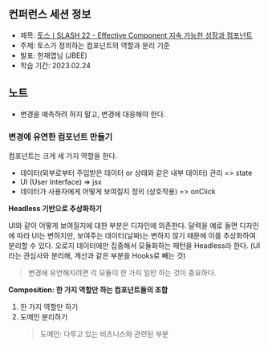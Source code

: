 ## 컨퍼런스 세션 정보

- 제목: [토스ㅣSLASH 22 - Effective Component 지속 가능한 성장과 컴포넌트](https://www.youtube.com/watch?v=fR8tsJ2r7Eg)
- 주제: 토스가 정의하는 컴포넌트의 역할과 분리 기준
- 발표: 한재엽님 (JBEE)
- 학습 기간: 2023.02.24

## 노트

- 변경을 예측하려 하지 말고, 변경에 대응해야 한다.

### 변경에 유연한 컴포넌트 만들기

컴포넌트는 크게 세 가지 역할을 한다.

- 데이터(외부로부터 주입받은 데이터 or 상태와 같은 내부 데이터) 관리 => state
- UI (User Interface) => jsx
- 데이터가 사용자에게 어떻게 보여질지 정의 (상호작용) => onClick

**Headless 기반으로 추상화하기**

UI와 같이 어떻게 보여질지에 대한 부분은 디자인에 의존한다. 달력을 예로 들면 디자인에 따라 UI는 변하지만, 보여주는 데이터(날짜)는 변하지 않기 때문에 이를 추상화하여 분리할 수 있다. 오로지 데이터에만 집중해서 모듈화하는 패턴을 Headless라 한다. (UI라는 관심사와 분리해, 계산과 같은 부분을 Hooks로 빼는 것)

> 변경에 유연해지려면 각 모듈이 한 가지 일만 하는 것이 중요하다.

**Composition: 한 가지 역할만 하는 컴포넌트들의 조합**

1. 한 가지 역할만 하기
2. 도메인 분리하기
   > 도메인: 다루고 있는 비즈니스와 관련된 부분
